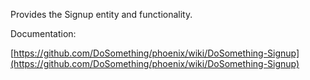 Provides the Signup entity and functionality.

Documentation:

[https://github.com/DoSomething/phoenix/wiki/DoSomething-Signup](https://github.com/DoSomething/phoenix/wiki/DoSomething-Signup)
